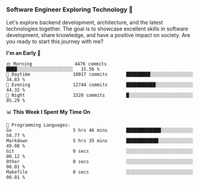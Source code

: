 ### Software Engineer Exploring Technology 🚀 

Let's explore backend development, architecture, and the latest technologies together. The goal is to showcase excellent skills in software development, share knowledge, and have a positive impact on society. Are you ready to start this journey with me?

<!--START_SECTION:waka-->
**I'm an Early 🐤** 

```text
🌞 Morning                4476 commits        ████░░░░░░░░░░░░░░░░░░░░░   15.56 % 
🌆 Daytime                10017 commits       █████████░░░░░░░░░░░░░░░░   34.83 % 
🌃 Evening                12744 commits       ███████████░░░░░░░░░░░░░░   44.32 % 
🌙 Night                  1520 commits        █░░░░░░░░░░░░░░░░░░░░░░░░   05.29 % 
```


📊 **This Week I Spent My Time On** 

```text
💬 Programming Languages: 
Go                       5 hrs 46 mins       █████████████░░░░░░░░░░░░   50.77 % 
Markdown                 5 hrs 35 mins       ████████████░░░░░░░░░░░░░   49.08 % 
Git                      0 secs              ░░░░░░░░░░░░░░░░░░░░░░░░░   00.12 % 
Other                    0 secs              ░░░░░░░░░░░░░░░░░░░░░░░░░   00.01 % 
Makefile                 0 secs              ░░░░░░░░░░░░░░░░░░░░░░░░░   00.01 % 
```


<!--END_SECTION:waka-->
